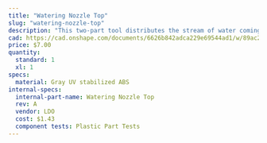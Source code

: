 ```yaml
---
title: "Watering Nozzle Top"
slug: "watering-nozzle-top"
description: "This two-part tool distributes the stream of water coming from the UTM into a gentle shower for your plants."
cad: https://cad.onshape.com/documents/6626b842adca229e69544ad1/w/89ac2637f82d915f22c2bcd0/e/48323740413d42887c867e4e?renderMode=0&uiState=625508581ad350015b485f93
price: $7.00
quantity:
  standard: 1
  xl: 1
specs:
  material: Gray UV stabilized ABS
internal-specs:
  internal-part-name: Watering Nozzle Top
  rev: A
  vendor: LDO
  cost: $1.43
  component tests: Plastic Part Tests
---
```

